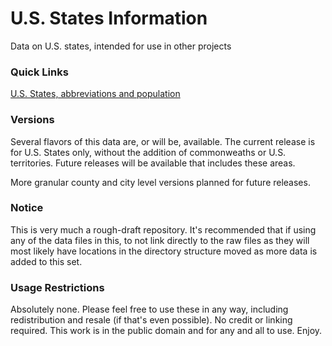 # U.S. States Information #
Data on U.S. states, intended for use in other projects

### Quick Links ### 

[U.S. States, abbreviations and population](https://raw.githubusercontent.com/crinexus/US-States/master/states-only/us-states.csv)

### Versions ###

Several flavors of this data are, or will be, available.  The current release is for U.S. States only, without the addition of commonweaths or U.S. territories.  Future releases will be available that includes these areas.  

More granular county and city level versions planned for future releases.

### Notice ###

This is very much a rough-draft repository.  It's recommended that if using any of the data files in this, to not link directly to the raw files as they will most likely have locations in the directory structure moved as more data is added to this set.


### Usage Restrictions ###

Absolutely none.  Please feel free to use these in any way, including redistribution and resale (if that's even possible).  No credit or linking required.  This work is in the public domain and for any and all to use.  Enjoy.
